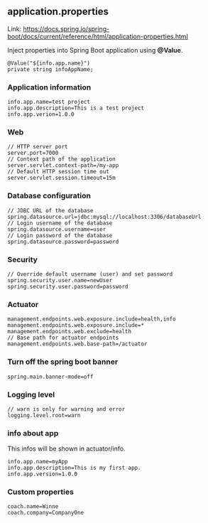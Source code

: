 ## application.properties
Link: https://docs.spring.io/spring-boot/docs/current/reference/html/application-properties.html <br>

Inject properties into Spring Boot application using **@Value**.
```
@Value("${info.app.name}")
private string infoAppName;
```

### Application information
```
info.app.name=test project
info.app.description=This is a test project
info.app.verion=1.0.0
```

### Web
```
// HTTP server port
server.port=7000
// Context path of the application
server.servlet.context-path=/my-app
// Default HTTP session time out
server.servlet.session.timeout=15m
```

### Database configuration
```
// JDBC URL of the database
spring.datasource.url=jdbc:mysql://localhost:3306/databaseUrl
// Login username of the database
spring.datasource.username=user
// Login password of the database
spring.datasource.password=password
```

### Security
```
// Override default username (user) and set password
spring.security.user.name=newUser
spring.security.user.password=password
```

### Actuator
```
management.endpoints.web.exposure.include=health,info
management.endpoints.web.exposure.include=*
management.endpoints.web.exclude=health
// Base path for actuator endpoints
management.endpoints.web.base-path=/actuator
```

### Turn off the spring boot banner
```
spring.main.banner-mode=off
```

### Logging level
```
// warn is only for warning and error
logging.level.root=warn
```

### info about app
This infos will be shown in actuator/info.
```
info.app.name=myApp
info.app.description=This is my first app.
info.app.version=1.0.0
```

### Custom properties
```
coach.name=Winne
coach.company=CompanyOne
```
